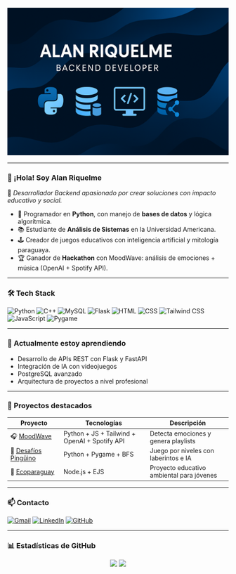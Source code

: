 <!-- Banner -->
<p align="center">
  <img src="https://github.com/alanriquelmee/alanriquelmee/blob/main/banner_alan.png" alt="Alan Riquelme Banner"/>
</p>

---

### 👋 ¡Hola! Soy Alan Riquelme

🎯 *Desarrollador Backend apasionado por crear soluciones con impacto educativo y social.*

- 🐍 Programador en **Python**, con manejo de **bases de datos** y lógica algorítmica.
- 📚 Estudiante de **Análisis de Sistemas** en la Universidad Americana.
- 🕹️ Creador de juegos educativos con inteligencia artificial y mitología paraguaya.
- 🏆 Ganador de **Hackathon** con MoodWave: análisis de emociones + música (OpenAI + Spotify API).

---

### 🛠️ Tech Stack

![Python](https://img.shields.io/badge/Python-3776AB?style=flat&logo=python&logoColor=white)
![C++](https://img.shields.io/badge/C++-00599C?style=flat&logo=c%2b%2b&logoColor=white)
![MySQL](https://img.shields.io/badge/MySQL-4479A1?style=flat&logo=mysql&logoColor=white)
![Flask](https://img.shields.io/badge/Flask-000000?style=flat&logo=flask&logoColor=white)
![HTML](https://img.shields.io/badge/HTML5-E34F26?style=flat&logo=html5&logoColor=white)
![CSS](https://img.shields.io/badge/CSS3-1572B6?style=flat&logo=css3&logoColor=white)
![Tailwind CSS](https://img.shields.io/badge/Tailwind_CSS-38B2AC?style=flat&logo=tailwind-css&logoColor=white)
![JavaScript](https://img.shields.io/badge/JavaScript-F7DF1E?style=flat&logo=javascript&logoColor=black)
![Pygame](https://img.shields.io/badge/Pygame-366070?style=flat&logo=python&logoColor=white)

---

### 🌱 Actualmente estoy aprendiendo

- Desarrollo de APIs REST con Flask y FastAPI
- Integración de IA con videojuegos
- PostgreSQL avanzado
- Arquitectura de proyectos a nivel profesional

---

### 💼 Proyectos destacados

| Proyecto | Tecnologías | Descripción |
|----------|-------------|-------------|
| 🎧 [MoodWave](https://github.com/alanriquelmee/Hackathon) | Python + JS + Tailwind + OpenAI + Spotify API | Detecta emociones y genera playlists |
| 🧠 [Desafíos Pingüino](https://github.com/alanriquelmee/Challenges_Penguin) | Python + Pygame + BFS | Juego por niveles con laberintos e IA |
| 🌿 [Ecoparaguay](https://github.com/alanriquelmee/ecoparaguay) | Node.js + EJS | Proyecto educativo ambiental para jóvenes |

---

### 📫 Contacto

[![Gmail](https://img.shields.io/badge/Gmail-alanriack@gmail.com-D14836?style=flat&logo=gmail&logoColor=white)](mailto:alanriack@gmail.com)
[![LinkedIn](https://img.shields.io/badge/LinkedIn-0077B5?style=flat&logo=linkedin&logoColor=white)](https://www.linkedin.com/feed/?trk=guest_homepage-basic_google-one-tap-submit)
[![GitHub](https://img.shields.io/badge/GitHub-alanriquelmee-181717?style=flat&logo=github&logoColor=white)](https://github.com/alanriquelmee)

---

### 📊 Estadísticas de GitHub

<p align="center">
  <img src="https://github-readme-stats.vercel.app/api?username=alanriquelmee&show_icons=true&theme=radical" width="420"/>
  <img src="https://github-readme-stats.vercel.app/api/top-langs/?username=alanriquelmee&layout=compact&theme=radical" width="340"/>
</p>
